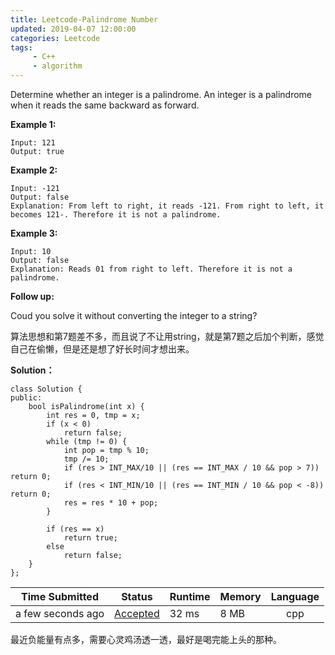 ```yaml
---
title: Leetcode-Palindrome Number
updated: 2019-04-07 12:00:00
categories: Leetcode
tags:
     - C++
     - algorithm
---
```


Determine whether an integer is a palindrome. An integer is a palindrome when it reads the same backward as forward.

<!-- more -->

**Example 1:**

```
Input: 121
Output: true
```

**Example 2:**

```
Input: -121
Output: false
Explanation: From left to right, it reads -121. From right to left, it becomes 121-. Therefore it is not a palindrome.
```

**Example 3:**

```
Input: 10
Output: false
Explanation: Reads 01 from right to left. Therefore it is not a palindrome.
```

**Follow up:**

Coud you solve it without converting the integer to a string?

算法思想和第7题差不多，而且说了不让用string，就是第7题之后加个判断，感觉自己在偷懒，但是还是想了好长时间才想出来。

**Solution：**

```
class Solution {
public:
    bool isPalindrome(int x) {
        int res = 0, tmp = x;
        if (x < 0)
            return false;
        while (tmp != 0) {
            int pop = tmp % 10;
            tmp /= 10;
            if (res > INT_MAX/10 || (res == INT_MAX / 10 && pop > 7)) return 0;
            if (res < INT_MIN/10 || (res == INT_MIN / 10 && pop < -8)) return 0;
            res = res * 10 + pop;
        }
        
        if (res == x)
            return true;
        else
            return false;
    }
};
```

| Time Submitted    | Status                                                       | Runtime | Memory | Language |
| ----------------- | ------------------------------------------------------------ | ------- | ------ | :------: |
| a few seconds ago | [Accepted](https://leetcode.com/submissions/detail/218192437/) | 32 ms   | 8 MB   |   cpp    |

最近负能量有点多，需要心灵鸡汤透一透，最好是喝完能上头的那种。